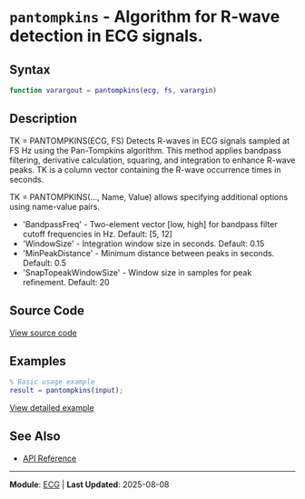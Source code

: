 # `pantompkins` - Algorithm for R-wave detection in ECG signals.

## Syntax

```matlab
function varargout = pantompkins(ecg, fs, varargin)
```

## Description

TK = PANTOMPKINS(ECG, FS) Detects R-waves in ECG signals sampled at FS Hz using the Pan-Tompkins algorithm. This method applies bandpass filtering, derivative calculation, squaring, and integration to enhance R-wave peaks. TK is a column vector containing the R-wave occurrence times in seconds.

TK = PANTOMPKINS(..., Name, Value) allows specifying additional options using
name-value pairs.
- 'BandpassFreq'         -  Two-element vector [low, high] for bandpass filter
cutoff frequencies in Hz. Default: [5, 12]
- 'WindowSize'           -  Integration window size in seconds. Default: 0.15
- 'MinPeakDistance'      -  Minimum distance between peaks in seconds. Default: 0.5
- 'SnapTopeakWindowSize' -  Window size in samples for peak refinement. Default: 20

## Source Code

[View source code](../../../src/ecg/pantompkins.m)

## Examples

```matlab
% Basic usage example
result = pantompkins(input);
```

[View detailed example](../../../examples/ecg/pantompkinsExample.m)

## See Also

- [API Reference](../README.md)

---

**Module**: [ECG](README.md) | **Last Updated**: 2025-08-08

